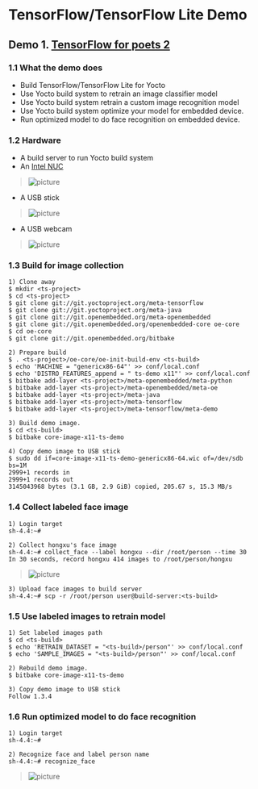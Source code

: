# TensorFlow/TensorFlow Lite Demo

## Demo 1. [TensorFlow for poets 2](https://codelabs.developers.google.com/codelabs/tensorflow-for-poets-2/#0)
### 1.1 What the demo does
* Build TensorFlow/TensorFlow Lite for Yocto
* Use Yocto build system to retrain an image classifier model
* Use Yocto build system retrain a custom image recognition model
* Use Yocto build system optimize your model for embedded device.
* Run optimized model to do face recognition on embedded device.

### 1.2 Hardware
* A build server to run Yocto build system
* An [Intel NUC](https://www.intel.com/content/www/us/en/products/boards-kits/nuc.html)

>![picture](https://github.com/hongxu-jia/meta-tensorflow/blob/master/meta-demo/files/nuc.jpg)

* A USB stick

>![picture](https://github.com/hongxu-jia/meta-tensorflow/blob/master/meta-demo/files/usb_stick.jpg)

* A USB webcam

>![picture](https://github.com/hongxu-jia/meta-tensorflow/blob/master/meta-demo/files/usb_webcam.jpg)

### 1.3 Build for image collection

```
1) Clone away
$ mkdir <ts-project>
$ cd <ts-project>
$ git clone git://git.yoctoproject.org/meta-tensorflow
$ git clone git://git.yoctoproject.org/meta-java
$ git clone git://git.openembedded.org/meta-openembedded
$ git clone git://git.openembedded.org/openembedded-core oe-core
$ cd oe-core
$ git clone git://git.openembedded.org/bitbake

2) Prepare build
$ . <ts-project>/oe-core/oe-init-build-env <ts-build>
$ echo 'MACHINE = "genericx86-64"' >> conf/local.conf
$ echo 'DISTRO_FEATURES_append = " ts-demo x11"' >> conf/local.conf
$ bitbake add-layer <ts-project>/meta-openembedded/meta-python
$ bitbake add-layer <ts-project>/meta-openembedded/meta-oe
$ bitbake add-layer <ts-project>/meta-java
$ bitbake add-layer <ts-project>/meta-tensorflow
$ bitbake add-layer <ts-project>/meta-tensorflow/meta-demo

3) Build demo image.
$ cd <ts-build>
$ bitbake core-image-x11-ts-demo

4) Copy demo image to USB stick
$ sudo dd if=core-image-x11-ts-demo-genericx86-64.wic of=/dev/sdb bs=1M
2999+1 records in
2999+1 records out
3145043968 bytes (3.1 GB, 2.9 GiB) copied, 205.67 s, 15.3 MB/s
```

### 1.4 Collect labeled face image
```
1) Login target
sh-4.4:~#

2) Collect hongxu's face image
sh-4.4:~# collect_face --label hongxu --dir /root/person --time 30
In 30 seconds, record hongxu 414 images to /root/person/hongxu
```
>![picture](https://github.com/hongxu-jia/meta-tensorflow/blob/master/meta-demo/files/label_hongxu.gif)
```
3) Upload face images to build server
sh-4.4:~# scp -r /root/person user@build-server:<ts-build>
```

### 1.5 Use labeled images to retrain model
```
1) Set labeled images path
$ cd <ts-build>
$ echo 'RETRAIN_DATASET = "<ts-build>/person"' >> conf/local.conf
$ echo 'SAMPLE_IMAGES = "<ts-build>/person"' >> conf/local.conf

2) Rebuild demo image.
$ bitbake core-image-x11-ts-demo

3) Copy demo image to USB stick
Follow 1.3.4
```

### 1.6 Run optimized model to do face recognition
```
1) Login target
sh-4.4:~#

2) Recognize face and label person name
sh-4.4:~# recognize_face
```
>![picture](https://github.com/hongxu-jia/meta-tensorflow/blob/master/meta-demo/files/tensorflow-demo.gif)
